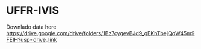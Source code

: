# UFFR-IVIS
Downlado data here https://drive.google.com/drive/folders/1Bz7cygevBJd9_gEKhTbejQqW45m9FEIH?usp=drive_link
